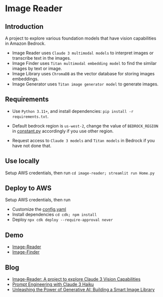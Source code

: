 # Image Reader

## Introduction

A project to explore various foundation models that have vision capabilities in Amazon Bedrock.

- Image Reader uses `Claude 3 multimodal models` to interpret images or transcribe text in the images.
- Image Finder uses `Titan multimodal embedding model` to find the similar images by text or image.
- Image Library uses `ChromaDB` as the vector database for storing images embeddings.
- Image Generator uses `Titan image generator model` to generate images.

## Requirements

- Use `Python 3.11+`, and install dependencies: `pip install -r requirements.txt`.

- Default bedrock region is `us-west-2`, change the value of `BEDROCK_REGION` in [constant.py](./image-reader/lib/constants.py) accordingly if you use other region.

- Request access to `Claude 3 models` and `Titan models` in Bedrock if you have not done that.

## Use locally

Setup AWS credentials, then run `cd image-reader; streamlit run Home.py`

## Deploy to AWS

Setup AWS credentials, then run

- Customize the [config.yaml](./cdk/config.yaml)
- Install dependencies `cd cdk; npm install`
- Deploy `npx cdk deploy --require-approval never`

## Demo

- [Image-Reader](https://youtu.be/1GbYEl1WGhY)
- [Image-Finder](https://youtu.be/kEoj5funEnk)

## Blog

- [Image-Reader: A project to explore Claude 3 Vision Capabilities](https://medium.com/jackie-chens-it-workshop/image-reader-a-project-to-explore-claude-3-vision-capabilities-af9f2e0e9dea)
- [Prompt Engineering with Claude 3 Haiku](https://medium.com/jackie-chens-it-workshop/prompt-engineering-with-claude-3-haiku-93a6c97ff0c9)
- [Unleashing the Power of Generative AI: Building a Smart Image Library](https://medium.com/jackie-chens-it-workshop/unleashing-the-power-of-generative-ai-building-a-smart-image-library-1c845ccc1da4)
